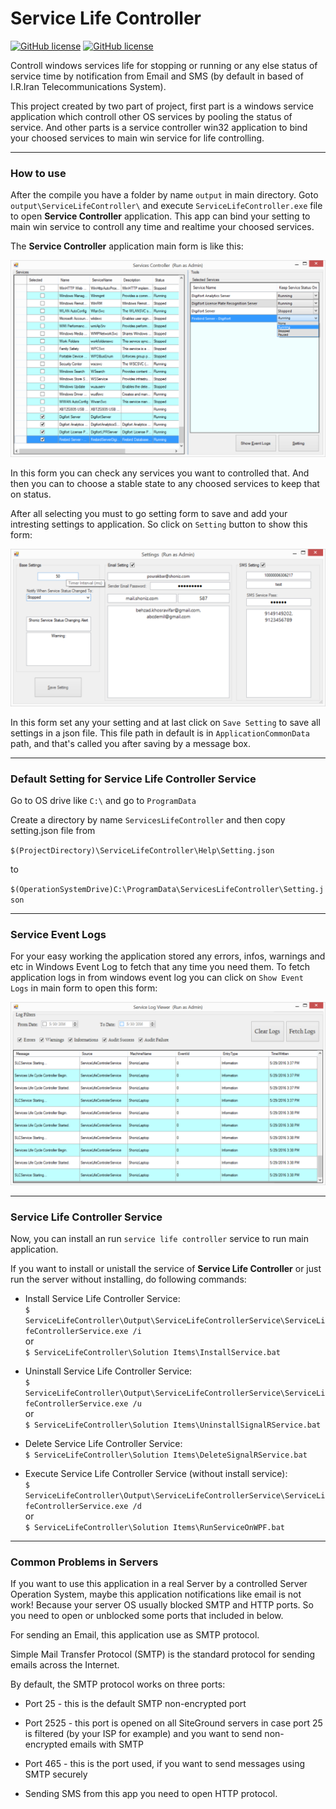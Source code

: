 # Service Life Controller 
[![GitHub license](https://img.shields.io/github/license/mashape/apistatus.svg)](https://github.com/Behzadkhosravifar/ServiceLifeController/blob/master/LICENSE)
[![GitHub license](https://img.shields.io/badge/first--timers--only-friendly-blue.svg)](http://www.firsttimersonly.com/)

Controll windows services life for stopping or running or any else status of service time by notification from 
Email and SMS (by default in based of I.R.Iran Telecommunications System).

This project created by two part of project, first part is a windows service application which controll other OS services by pooling the status of service.
And other parts is a service controller win32 application to bind your choosed services to main win service for life controlling.


---------------------------
### How to use

After the compile you have a folder by name `output` in main directory.
Goto `output\ServiceLifeController\` and execute `ServiceLifeController.exe` file to open **Service Controller** application.
This app can bind your setting to main win service to controll any time and realtime your choosed services.

The **Service Controller** application main form is like this:

![Service Controller](https://raw.githubusercontent.com/Behzadkhosravifar/ServiceLifeController/master/Help/screenshots/ServiceController.png)

In this form you can check any services you want to controlled that. And then you can to choose a stable state to any choosed services to keep that on status.

After all selecting you must to go setting form to save and add your intresting settings to application.
So click on `Setting` button to show this form:

![Setting](https://raw.githubusercontent.com/Behzadkhosravifar/ServiceLifeController/master/Help/screenshots/Setting.png)

In this form set any your setting and at last click on `Save Setting` to save all settings in a json file.
This file path in default is in `ApplicationCommonData` path, and that's called you after saving by a message box.


---------------------------
### Default Setting for Service Life Controller Service

Go to OS drive like `C:\` and go to `ProgramData`

Create a directory by name `ServicesLifeController` and then copy setting.json file from 

`$(ProjectDirectory)\ServiceLifeController\Help\Setting.json`

to

`$(OperationSystemDrive)C:\ProgramData\ServicesLifeController\Setting.json`


----------------------------
### Service Event Logs

For your easy working the application stored any errors, infos, warnings and etc in Windows Event Log to fetch that any time you need them.
To fetch application logs in from windows event log you can click on `Show Event Logs` in main form to open this form:

![Service Event Logs](https://raw.githubusercontent.com/Behzadkhosravifar/ServiceLifeController/master/Help/screenshots/ServiceLogViewer.png)


---------------------------
### Service Life Controller Service

Now, you can install an run `service life controller` service to run main application.

If you want to install or unistall the service of **Service Life Controller** or just run the server without installing, do following commands:

* Install Service Life Controller Service: <br/>
	`$ ServiceLifeController\Output\ServiceLifeControllerService\ServiceLifeControllerService.exe /i` <br/>
	or <br/>
	`$ ServiceLifeController\Solution Items\InstallService.bat`


* Uninstall Service Life Controller Service: <br/>
	`$ ServiceLifeController\Output\ServiceLifeControllerService\ServiceLifeControllerService.exe /u` <br/>
	or <br/>
	`$ ServiceLifeController\Solution Items\UninstallSignalRService.bat`


* Delete Service Life Controller Service: <br/>
	`$ ServiceLifeController\Solution Items\DeleteSignalRService.bat`


* Execute Service Life Controller Service (without install service): <br/>
	`$ ServiceLifeController\Output\ServiceLifeControllerService\ServiceLifeControllerService.exe /d` <br/>
	or <br/>
	`$ ServiceLifeController\Solution Items\RunServiceOnWPF.bat`

----------------------------
### Common Problems in Servers

If you want to use this application in a real Server by a controlled Server Operation System, maybe this application notifications like email is not work!
Because your server OS usually blocked SMTP and HTTP ports.
So you need to open or unblocked some ports that included in below.

For sending an Email, this application use as SMTP protocol.

Simple Mail Transfer Protocol (SMTP) is the standard protocol for sending emails across the Internet.

By default, the SMTP protocol works on three ports:

* Port 25 - this is the default SMTP non-encrypted port
* Port 2525 - this port is opened on all SiteGround servers in case port 25 is filtered (by your ISP for example) and you want to send non-encrypted emails with SMTP
* Port 465 - this is the port used, if you want to send messages using SMTP securely



* Sending SMS from this app you need to open HTTP protocol.